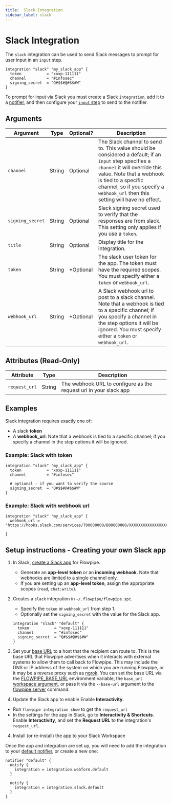 ```yaml
---
title:  Slack Integration
sidebar_label: slack
---
```


# Slack Integration

The `slack` integration can be used to send Slack messages to prompt for user input in an `input` step.  


```hcl
integration "slack" "my_slack_app" {
  token           = "xoxp-111111"
  channel         = "#infosec"
  signing_secret  = "Q#$$#@#$$#W"
}
```

To prompt for input via Slack you must create a Slack `integration`, add it to a [notifier](/docs/reference/config-files/notifier), and then configure your [`input` step](/docs/flowpipe-hcl/step/input) to send to the notifier.

## Arguments


| Argument        | Type      | Optional?   | Description
|-----------------|-----------|-------------|-----------------
| `channel`       | String	  | Optional	  | The Slack channel to send to.  This value should be considered a default; if an `input` step specifies a `channel` it will override this value.   Note that a webhook is tied to a specific channel, so if you specify a `webhook_url` then this setting will have no effect.
| `signing_secret`| String    | Optional    | Slack signing secret used to verify that the responses are from slack.  This setting only applies if you use a `token`.
| `title`         | String    | Optional    | Display title for the integration.
| `token`         | String	  | *Optional	  | The slack user token for the app.  The token must have the required scopes. You must specify either a `token` or `webhook_url`.
| `webhook_url `  | String	  | *Optional	  | A Slack webhook url to post to a slack channel. Note that a webhook is tied to a specific channel; if you specify a channel in the step options it will be ignored. You must specify either a `token` or `webhook_url`.



## Attributes (Read-Only)

| Attribute       | Type    |  Description
|-----------------|---------|-----------------
| `request_url`   | String  | The webhook URL to configure as the request url in your slack app



## Examples

Slack integration requires exactly one of:
- A slack **token**
- A **webhook_url**.  Note that a webhook is tied to a specific channel; if you specify a channel in the step options it will be ignored.



### Example: Slack with token

```hcl
integration "slack" "my_slack_app" {
  token           = "xoxp-111111"
  channel         = "#infosec"

  # optional - if you want to verify the source
  signing_secret  = "Q#$$#@#$$#W"
}
```


### Example: Slack with webhook url

```hcl
integration "slack" "my_slack_app" {
  webhook_url = "https://hooks.slack.com/services/T00000000/B00000000/XXXXXXXXXXXXXXXXXXXXXXXX"

}
```

## Setup instructions - Creating your own Slack app

1. In Slack, [create a Slack app](https://api.slack.com/start/quickstart) for Flowpipe.
    - Generate an **app-level token** or an **incoming webhook**.  Note that webhooks are limited to a single channel only.
    - If you are setting up an **app-level token**, assign the appropriate scopes (`read`, `chat:write`).

2. Creates a `slack` integration in `~/.flowpipe/flowpipe.spc`.
    - Specify the `token` or `webhook_url` from step 1.
    - Optionally set the `signing_secret` with the value for the Slack app.
    ```hcl
    integration "slack" "default" {
      token           = "xoxp-111111"
      channel         = "#infosec"
      signing_secret  = "Q#$$#@#$$#W"
    }
    ```
     
3. Set your [base URL](/docs/reference/env-vars/flowpipe_base_url) to a host that the recipient can route to. This is the base URL that Flowpipe advertises when it interacts with external systems to allow them to call back to Flowpipe.  This may include the DNS or IP address of the system on which you are running Flowpipe, or it may be a reverse proxy such as [ngrok](https://ngrok.com/).  You can set the base URL via the [FLOWPIPE_BASE_URL](/docs/reference/env-vars/flowpipe_base_url) environment variable, the `base_url` [workspace argument](/docs/reference/config-files/workspace), or pass it via the `--base-url` argument to the [flowpipe server](/docs/reference/cli/server) command.  

3. Update the Slack app to enable Enable **Interactivity**.
  - Run `flowpipe integration show` to get the `request_url`
  - In the settings for the app in Slack, go to **Interactivity & Shortcuts**.  Enable **Interactivity**, and set the **Request URL** to the integration's `request_url`.

4. Install (or re-install) the app to your Slack Workspace


Once the app and integration are set up, you will need to add the integration to your [default notifier](/docs/reference/config-files/notifier), or create a new one:
```hcl
notifier "default" {
  notify {
    integration = integration.webform.default  
  }

  notify {
    integration = integration.slack.default  
  }
}
```